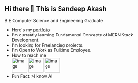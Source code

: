 ## Hi there 👋 This is Sandeep Akash

B.E Computer Science and Engineering Graduate

- Here's my [portfolio](https://www.github.com/sandeepakash07)
- I'm currently learning Fundamental Concepts of MERN Stack Development.
- I'm looking for Freelancing projects.
- I'm Open to Work as Fulltime Employee.
- How to reach me
<br/>[<img width="50" height="50" alt="image" src="https://github.com/user-attachments/assets/68dad68e-bca4-4e52-acea-049cb3b18c01" />](https://www.linkedin.com/in/sandeepaakash) [<img width="50" height="50" alt="image" src="https://github.com/user-attachments/assets/b669b753-6337-4aa8-b4f0-7a9a9d9b9998" />](https://www.instagram.com/sandeepakash_) [<img width="50" height="50" alt="image" src="https://github.com/user-attachments/assets/94a9536c-4644-423d-b181-c8cdb10d0d8d" />
](https://www.x.com/sandeepakash_)
- Fun Fact: >I know AI
